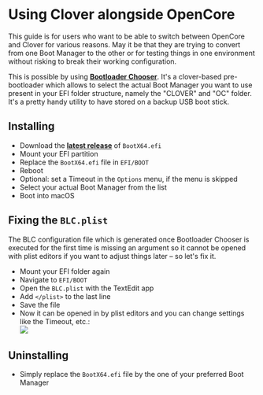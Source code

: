 # Using Clover alongside OpenCore

This guide is for users who want to be able to switch between OpenCore and Clover for various reasons. May it be that they are trying to convert from one Boot Manager to the other or for testing things in one environment without risking to break their working configuration.

This is possible by using [**Bootloader Chooser**](https://github.com/jief666/BootloaderChooser). It's a clover-based pre-bootloader which allows to select the actual Boot Manager you want to use present in your EFI folder structure, namely the "CLOVER" and "OC" folder. It's a pretty handy utility to have stored on a backup USB boot stick. 

## Installing
- Download the [**latest release**](https://github.com/jief666/BootloaderChooser/releases) of `BootX64.efi`
- Mount your EFI partition
- Replace the `BootX64.efi` file in `EFI/BOOT`
- Reboot
- Optional: set a Timeout in the `Options` menu, if the menu is skipped
- Select your actual Boot Manager from the list
- Boot into macOS

## Fixing the `BLC.plist`
The BLC configuration file which is generated once Bootloader Chooser is executed for the first time is missing an argument so it cannot be opened with plist editors if you want to adjust things later – so let's fix it.

- Mount your EFI folder again
- Navigate to `EFI/BOOT`
- Open the `BLC.plist` with the TextEdit app
- Add `</plist>` to the last line
- Save the file
- Now it can be opened in by plist editors and you can change settings like the Timeout, etc.: <br> ![](/Users/stunner/Desktop/bLC.png) 

## Uninstalling
- Simply replace the `BootX64.efi` file by the one of your preferred Boot Manager